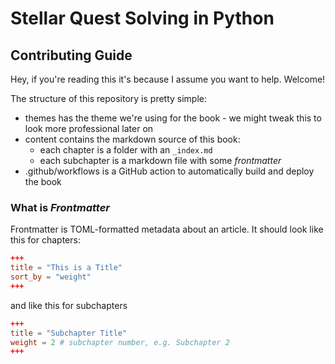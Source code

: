 # Stellar Quest Solving in Python
## Contributing Guide

Hey, if you're reading this it's because I assume you want to help. Welcome!

The structure of this repository is pretty simple:

- themes has the theme we're using for the book - we might tweak this to look more professional later on
- content contains the markdown source of this book:
    - each chapter is a folder with an `_index.md`
    - each subchapter is a markdown file with some *frontmatter*
- .github/workflows is a GitHub action to automatically build and deploy the book

### What is *Frontmatter*
Frontmatter is TOML-formatted metadata about an article. It should look like this for chapters:

```toml
+++
title = "This is a Title"
sort_by = "weight"
+++
```

and like this for subchapters

```toml
+++
title = "Subchapter Title"
weight = 2 # subchapter number, e.g. Subchapter 2
+++
```
